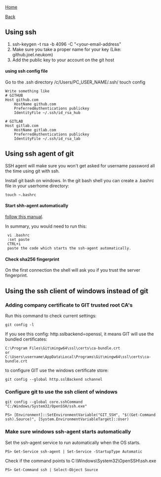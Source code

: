 [Home](/)

[Back](index.md)

## Using ssh 

1. ssh-keygen -t rsa -b 4096 -C "<your-email-address"
2. Make sure you take a proper name for your key (Like: github.joel.neukom)
3. Add the public key to your account on the git host

#### using ssh config file 
Go to the .ssh directory /c/Users/PC_USER_NAME/.ssh/
touch config

```
Write something like
# GITHUB
Host github.com
    HostName github.com
    PreferredAuthentications publickey
    IdentityFile ~/.ssh/id_rsa_hub
 
# GITLAB
Host gitlab.com
    HostName gitlab.com
    PreferredAuthentications publickey
    IdentityFile ~/.ssh/id_rsa_lab
```

## Using ssh agent of git
SSH agent will make sure you won't get asked for username password all the time using git with ssh.

Install git bash on windows.
In the git bash shell you can create a .bashrc file in your userhome directory:
```
touch ~.bashrc
```
#### Start shh-agent automatically
 [follow this manual](https://help.github.com/en/github/authenticating-to-github/working-with-ssh-key-passphrases).

In summary, you would need to run this:
```
 vi .bashrc
 :set paste
 CTRL+i
 paste the code which starts the ssh-agent automatically.
```

#### Check sha256 fingerprint
On the first connection the shell will ask you if you trust the server fingerprint. 

## Using the ssh client of windows instead of git

### Adding company certificate to GIT trusted root CA's
Run this command to check current settings:

``` 
git config -l
```

If you see this config: http.sslbackend=openssl, it means GIT will use the bundled certificates: 

```
C:\Program Files\Git\mingw64\ssl\certs\ca-bundle.crt​
or
C:\Users\username\AppData\Local\Programs\Git\mingw64\ssl\certs\ca-bundle.crt​
```

to configure GIT use the windows certificate store:
```
git config --global http.sslBackend schannel
```

### Configure git to use the ssh client of windows
```
git config --global core.sshCommand "C:/Windows/System32/OpenSSH/ssh.exe"
```

```
PS> [Environment]::SetEnvironmentVariable("GIT_SSH", "$((Get-Command ssh).Source)", [System.EnvironmentVariableTarget]::User)
```
### Make sure windows ssh-agent starts automatically
Set the ssh-agent service to run automatically when the OS starts. 
```
PS> Get-Service ssh-agent | Set-Service -StartupType Automatic
```

Check if the command points to C:\Windows\System32\OpenSSH\ssh.exe
```
PS> Get-Command ssh | Select-Object Source
```